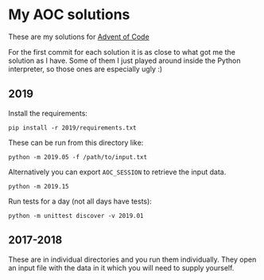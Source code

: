 # My AOC solutions

These are my solutions for [Advent of Code](https://adventofcode.com/)

For the first commit for each solution it is as close to what got me the solution as I have.
Some of them I just played around inside the Python interpreter, so those ones are especially ugly :)

## 2019

Install the requirements:

```
pip install -r 2019/requirements.txt
```

These can be run from this directory like:

```
python -m 2019.05 -f /path/to/input.txt
```

Alternatively you can export `AOC_SESSION` to retrieve the input data.
```
python -m 2019.15
```

Run tests for a day (not all days have tests):
```
python -m unittest discover -v 2019.01
```

## 2017-2018

These are in individual directories and you run them individually. They open an input file with the data in it which you will need to supply yourself.
